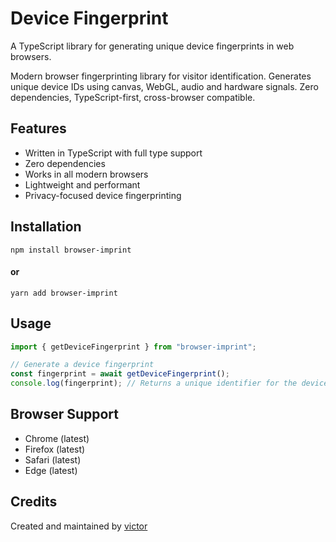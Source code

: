 # Device Fingerprint

A TypeScript library for generating unique device fingerprints in web browsers.

Modern browser fingerprinting library for visitor identification. Generates unique device IDs using canvas, WebGL, audio and hardware signals. Zero dependencies, TypeScript-first, cross-browser compatible.

## Features

- Written in TypeScript with full type support
- Zero dependencies
- Works in all modern browsers
- Lightweight and performant
- Privacy-focused device fingerprinting

## Installation

`npm install browser-imprint`

#### or

`yarn add browser-imprint`

## Usage

```javascript
import { getDeviceFingerprint } from "browser-imprint";

// Generate a device fingerprint
const fingerprint = await getDeviceFingerprint();
console.log(fingerprint); // Returns a unique identifier for the device
```

## Browser Support

- Chrome (latest)
- Firefox (latest)
- Safari (latest)
- Edge (latest)

## Credits

Created and maintained by [victor](https://github.com/Vicopem01)
